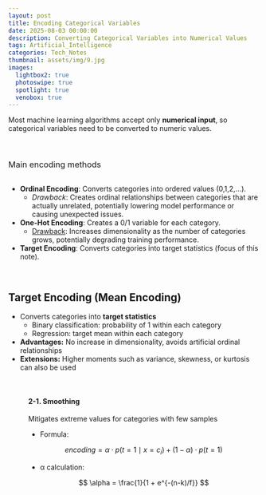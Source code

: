 ```yaml
---
layout: post
title: Encoding Categorical Variables
date: 2025-08-03 00:00:00
description: Converting Categorical Variables into Numerical Values
tags: Artificial_Intelligence
categories: Tech_Notes
thumbnail: assets/img/9.jpg
images:
  lightbox2: true
  photoswipe: true
  spotlight: true
  venobox: true
---
```


Most machine learning algorithms accept only **numerical input**, so categorical variables need to be converted to numeric values.

<br>

<h3 style="font-weight: 400; margin-bottom: 30px;">Main encoding methods</h3>
<ul>
  <li><b>Ordinal Encoding</b>: Converts categories into ordered values (0,1,2,…).
    <ul>
      <li><i>Drawback</i>: Creates ordinal relationships between categories that are actually unrelated, potentially lowering model performance or causing unexpected issues.</li>
    </ul>
  </li>
  <li><b>One-Hot Encoding</b>: Creates a 0/1 variable for each category.
    <ul>
      <li><u>Drawback</u>: Increases dimensionality as the number of categories grows, potentially degrading training performance.</li>
    </ul>
  </li>
  <li><b>Target Encoding</b>: Converts categories into target statistics (focus of this note).</li>
</ul>

<br>

## Target Encoding (Mean Encoding)

- Converts categories into **target statistics**
  - Binary classification: probability of 1 within each category
  - Regression: target mean within each category
- **Advantages:** No increase in dimensionality, avoids artificial ordinal relationships
- **Extensions:** Higher moments such as variance, skewness, or kurtosis can also be used

<br>

<div style="margin-left: 40px;">

<h4>2-1. Smoothing</h4>
<p>Mitigates extreme values for categories with few samples</p>

<ul>
<li>Formula:</li>
</ul>

$$
encoding = \alpha \cdot p(t=1 \mid x=c_i) + (1-\alpha) \cdot p(t=1)
$$

<ul>
<li>α calculation:</li>
</ul>

$$
\alpha = \frac{1}{1 + e^{-(n-k)/f}}
$$

</div>
